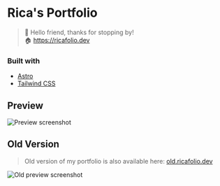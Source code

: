 # Rica's Portfolio
> 🌈 Hello friend, thanks for stopping by! <br/>
> 🏠 <a href="https://ricafolio.dev/" target="_blank">https://ricafolio.dev</a>

### Built with
- [Astro](https://docs.astro.build)
- [Tailwind CSS](https://tailwindcss.com)

## Preview
![Preview screenshot](https://i.imgur.com/8RZGTJk.png)

## Old Version
> Old version of my portfolio is also available here:
> [old.ricafolio.dev](https://old.ricafolio.dev)

![Old preview screenshot](https://i.imgur.com/XjEgCyk.png)
